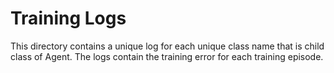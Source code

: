 # Training Logs

This directory contains a unique log for each unique class name that is child class of Agent. The logs contain the training error for each training episode.  
